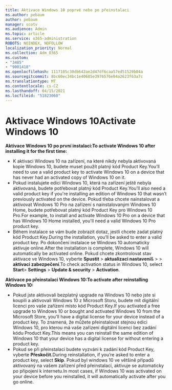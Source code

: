 ```yaml
---
title: Aktivace Windows 10 poprvé nebo po přeinstalaci
ms.author: pebaum
author: pebaum
manager: scotv
ms.audience: Admin
ms.topic: article
ms.service: o365-administration
ROBOTS: NOINDEX, NOFOLLOW
localization_priority: Normal
ms.collection: Adm_O365
ms.custom:
- "3485"
- "9001418"
ms.openlocfilehash: 1117105c30db642ae2d47df6caa57ed51529b04a
ms.sourcegitcommit: 8bc60ec34bc1e40685e3976576e04a2623f63a7c
ms.translationtype: MT
ms.contentlocale: cs-CZ
ms.lasthandoff: 04/15/2021
ms.locfileid: "51823060"
---
```

# <a name="activate-windows-10"></a><span data-ttu-id="b46cc-102">Aktivace Windows 10</span><span class="sxs-lookup"><span data-stu-id="b46cc-102">Activate Windows 10</span></span>

<span data-ttu-id="b46cc-103">**Aktivace Windows 10 po první instalaci:**</span><span class="sxs-lookup"><span data-stu-id="b46cc-103">**To activate Windows 10 after installing it for the first time:**</span></span>

- <span data-ttu-id="b46cc-104">K aktivaci Windows 10 na zařízení, na které nikdy nebyla aktivovaná kopie Windows 10, budete muset použít platný kód Product Key.</span><span class="sxs-lookup"><span data-stu-id="b46cc-104">You’ll need to use a valid product key to activate Windows 10 on a device that has never had an activated copy of Windows 10 on it.</span></span>
- <span data-ttu-id="b46cc-105">Pokud instalujete edici Windows 10, která na zařízení ještě nebyla aktivovaná, budete potřebovat platný kód Product Key.</span><span class="sxs-lookup"><span data-stu-id="b46cc-105">You’ll also need a valid product key if you're installing an edition of Windows 10 that wasn’t previously activated on the device.</span></span> <span data-ttu-id="b46cc-106">Pokud třeba chcete nainstalovat a aktivovat Windows 10 Pro na zařízení s nainstalovaným Windows 10 Home, budete potřebovat platný kód Product Key pro Windows 10 Pro.</span><span class="sxs-lookup"><span data-stu-id="b46cc-106">For example, to install and activate Windows 10 Pro on a device that has Windows 10 Home installed, you'll need a valid Windows 10 Pro product key.</span></span>
- <span data-ttu-id="b46cc-107">Během instalace se vám bude zobrazit dotaz, jestli chcete zadat platný kód Product Key.</span><span class="sxs-lookup"><span data-stu-id="b46cc-107">During the installation, you’ll be asked to enter a valid product key.</span></span> <span data-ttu-id="b46cc-108">Po dokončení instalace se Windows 10 automaticky aktivuje online.</span><span class="sxs-lookup"><span data-stu-id="b46cc-108">After the installation is complete, Windows 10 will automatically be activated online.</span></span> <span data-ttu-id="b46cc-109">Pokud chcete zkontrolovat stav aktivace ve Windows 10, vyberte **Spustit** >  **aktualizaci nastavení**&  >    >  **aktivaci zabezpečení**.</span><span class="sxs-lookup"><span data-stu-id="b46cc-109">To check activation status in Windows 10, select **Start**> **Settings** > **Update & security** > **Activation**.</span></span>

<span data-ttu-id="b46cc-110">**Aktivace po přeinstalaci Windows 10:**</span><span class="sxs-lookup"><span data-stu-id="b46cc-110">**To activate after reinstalling Windows 10:**</span></span>

- <span data-ttu-id="b46cc-111">Pokud jste aktivovali bezplatný upgrade na Windows 10 nebo jste si koupili a aktivovali Windows 10 z Microsoft Storu, budete mít digitální licenci pro vaše zařízení místo kód Product Key.</span><span class="sxs-lookup"><span data-stu-id="b46cc-111">If you activated a free upgrade to Windows 10 or bought and activated Windows 10 from the Microsoft Store, you'll have a digital license for your device instead of a product key.</span></span> <span data-ttu-id="b46cc-112">To znamená, že můžete přeinstalovat stejnou edici Windows 10, pro kterou má vaše zařízení digitální licenci bez zadání kódu Product Key.</span><span class="sxs-lookup"><span data-stu-id="b46cc-112">This means you can reinstall the same edition of Windows 10 that your device has a digital license for without entering a product key.</span></span>
- <span data-ttu-id="b46cc-113">Pokud se při přeinstalaci budete vyzváni k zadání kód Product Key, vyberte **Přeskočit.**</span><span class="sxs-lookup"><span data-stu-id="b46cc-113">During reinstallation, if you’re asked to enter a product key, select **Skip**.</span></span> <span data-ttu-id="b46cc-114">Pokud byl windows 10 ve většině případů aktivovaný na vašem zařízení před přeinstalací, aktivuje se automaticky po připojení k internetu.</span><span class="sxs-lookup"><span data-stu-id="b46cc-114">In most cases, if Windows 10 was activated on your device before you reinstalled, it will automatically activate after you go online.</span></span>
